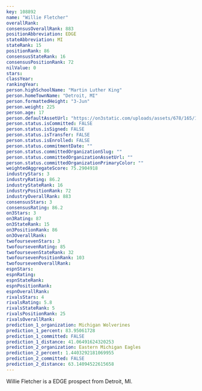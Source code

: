 ```yaml
---
key: 108892
name: "Willie Fletcher"
overallRank: 
consensusOverallRank: 883
positionAbbreviation: EDGE
stateAbbreviation: MI
stateRank: 15
positionRank: 86
consensusStateRank: 16
consensusPositionRank: 72
nilValue: 0
stars: 
classYear: 
rankingYear: 
person.highSchoolName: "Martin Luther King"
person.homeTownName: "Detroit, MI"
person.formattedHeight: "3-Jun"
person.weight: 225
person.age: 17
person.defaultAssetUrl: "https://on3static.com/uploads/assets/678/165/165678.png"
person.status.isCommitted: FALSE
person.status.isSigned: FALSE
person.status.isTransfer: FALSE
person.status.isEnrolled: FALSE
person.status.commitmentDate: ""
person.status.committedOrganizationSlug: ""
person.status.committedOrganizationAssetUrl: ""
person.status.committedOrganizationPrimaryColor: ""
weightedAggregateScore: 75.2904918
industryStars: 3
industryRating: 86.2
industryStateRank: 16
industryPositionRank: 72
industryOverallRank: 883
consensusStars: 3
consensusRating: 86.2
on3Stars: 3
on3Rating: 87
on3StateRank: 15
on3PositionRank: 86
on3OverallRank: 
twofoursevenStars: 3
twofoursevenRating: 85
twofoursevenStateRank: 32
twofoursevenPositionRank: 103
twofoursevenOverallRank: 
espnStars: 
espnRating: 
espnStateRank: 
espnPositionRank: 
espnOverallRank: 
rivalsStars: 4
rivalsRating: 5.8
rivalsStateRank: 5
rivalsPositionRank: 25
rivalsOverallRank: 
prediction_1_organization: Michigan Wolverines
prediction_1_percent: 83.95061728
prediction_1_committed: FALSE
prediction_1_distance: 41.06491624320253
prediction_2_organization: Eastern Michigan Eagles
prediction_2_percent: 1.4403292181069955
prediction_2_committed: FALSE
prediction_2_distance: 63.14094522615658
---
```

Willie Fletcher is a EDGE prospect from Detroit, MI.